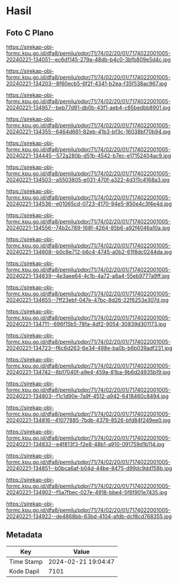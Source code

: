 # Hasil

## Foto C Plano

https://sirekap-obj-formc.kpu.go.id/dfa8/pemilu/pdpr/71/74/02/20/01/7174022001005-20240221-134051--ec6d1145-279a-48db-b4c0-3bfb809e5d4c.jpg

https://sirekap-obj-formc.kpu.go.id/dfa8/pemilu/pdpr/71/74/02/20/01/7174022001005-20240221-134203--8f60ecb5-6f2f-4341-b2ea-f35f538ac967.jpg

https://sirekap-obj-formc.kpu.go.id/dfa8/pemilu/pdpr/71/74/02/20/01/7174022001005-20240221-134957--beb77d91-db0b-43f1-aeb4-c65bedbb8901.jpg

https://sirekap-obj-formc.kpu.go.id/dfa8/pemilu/pdpr/71/74/02/20/01/7174022001005-20240221-134355--6464d661-82eb-41b3-bf3c-16038bf70b94.jpg

https://sirekap-obj-formc.kpu.go.id/dfa8/pemilu/pdpr/71/74/02/20/01/7174022001005-20240221-134445--572a280b-d51b-4542-b7ec-e17152404ac9.jpg

https://sirekap-obj-formc.kpu.go.id/dfa8/pemilu/pdpr/71/74/02/20/01/7174022001005-20240221-134503--a5503805-e031-470f-a322-4d311c4168a3.jpg

https://sirekap-obj-formc.kpu.go.id/dfa8/pemilu/pdpr/71/74/02/20/01/7174022001005-20240221-134536--e01065cd-0723-4170-94e5-850e4c3f4e4d.jpg

https://sirekap-obj-formc.kpu.go.id/dfa8/pemilu/pdpr/71/74/02/20/01/7174022001005-20240221-134556--74b2c789-168f-4264-85b6-a92f4046a10a.jpg

https://sirekap-obj-formc.kpu.go.id/dfa8/pemilu/pdpr/71/74/02/20/01/7174022001005-20240221-134608--b0c8e712-b6c4-4745-a0b2-61f8dc0244da.jpg

https://sirekap-obj-formc.kpu.go.id/dfa8/pemilu/pdpr/71/74/02/20/01/7174022001005-20240221-134639--4e3aee64-4c1b-4a72-a6a4-55eb9777a9ff.jpg

https://sirekap-obj-formc.kpu.go.id/dfa8/pemilu/pdpr/71/74/02/20/01/7174022001005-20240221-134655--7ff23ebf-047e-47bc-8d26-22f6253e307d.jpg

https://sirekap-obj-formc.kpu.go.id/dfa8/pemilu/pdpr/71/74/02/20/01/7174022001005-20240221-134711--696f15b5-78fa-4df2-9054-30839d301173.jpg

https://sirekap-obj-formc.kpu.go.id/dfa8/pemilu/pdpr/71/74/02/20/01/7174022001005-20240221-134723--f6c6d263-6e34-498e-ba0b-b6b039adf231.jpg

https://sirekap-obj-formc.kpu.go.id/dfa8/pemilu/pdpr/71/74/02/20/01/7174022001005-20240221-134742--8b17040f-a9e4-459a-81ba-9b6d24935b19.jpg

https://sirekap-obj-formc.kpu.go.id/dfa8/pemilu/pdpr/71/74/02/20/01/7174022001005-20240221-134803--f1c1d90e-7a9f-4512-a942-6418460c8494.jpg

https://sirekap-obj-formc.kpu.go.id/dfa8/pemilu/pdpr/71/74/02/20/01/7174022001005-20240221-134816--41077885-7bdb-4379-8526-bfd84f249ee0.jpg

https://sirekap-obj-formc.kpu.go.id/dfa8/pemilu/pdpr/71/74/02/20/01/7174022001005-20240221-134832--e4f813f3-f2e8-48b1-a910-091759d1b114.jpg

https://sirekap-obj-formc.kpu.go.id/dfa8/pemilu/pdpr/71/74/02/20/01/7174022001005-20240221-134851--b0bca6af-b04d-44be-8475-d99dc9dd158b.jpg

https://sirekap-obj-formc.kpu.go.id/dfa8/pemilu/pdpr/71/74/02/20/01/7174022001005-20240221-134902--f5a7fbec-027e-4918-bbe4-5f6f901e7435.jpg

https://sirekap-obj-formc.kpu.go.id/dfa8/pemilu/pdpr/71/74/02/20/01/7174022001005-20240221-134922--de4868bb-63bd-4104-afdb-dcf8cd768355.jpg


## Metadata

| Key        | Value               |
| ---------- | ------------------- |
| Time Stamp | 2024-02-21 19:04:47 |
| Kode Dapil | 7101                |



